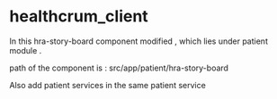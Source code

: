 # healthcrum_client

In this hra-story-board component modified , which lies under patient module .

path of the component is : src/app/patient/hra-story-board

Also add patient services in the same patient service

